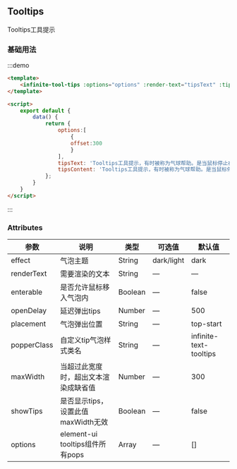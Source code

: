 ## Tooltips

Tooltips工具提示    

### 基础用法

:::demo 

```html
<template>
    <infinite-tool-tips :options="options" :render-text="tipsText" :tips-content="tipsContent" :max-width="160"></infinite-tool-tips>
</template>

<script>
    export default {
        data() {
            return {
                options:[
                    {
                    offset:300
                    }
                ],
                tipsText: 'Tooltips工具提示，有时被称为气球帮助。是当鼠标停止在某一个工具元件时，界面对用户的提示信息。为了做出更美观的Tooltips，通常会用层模拟创建一个Tooltips效果。',
                tipsContent: 'Tooltips工具提示，有时被称为气球帮助。是当鼠标停止在某一个工具元件时，界面对用户的提示信息。为了做出更美观的Tooltips，通常会用层模拟创建一个Tooltips效果。'
            };
        }
    }
</script>
```

:::

### Attributes

| 参数        | 说明                                 | 类型    | 可选值     | 默认值                 |
| ----------- | ------------------------------------ | ------- | ---------- | ---------------------- |
| effect      | 气泡主题                             | String  | dark/light | dark                   |
| renderText  | 需要渲染的文本                       | String  | —          | —                      |
| enterable   | 是否允许鼠标移入气泡内               | Boolean | —          | false                  |
| openDelay   | 延迟弹出tips                         | Number  | —          | 500                    |
| placement   | 气泡弹出位置                         | String  | —          | top-start              |
| popperClass | 自定义tip气泡样式类名                | String  | —          | infinite-text-tooltips |
| maxWidth    | 当超过此宽度时，超出文本渲染成缺省值 | Number  | —          | 300                    |
| showTips    | 是否显示tips，设置此值maxWidth无效   | Boolean | —          | false                  |
| options     | element-ui tooltips组件所有pops      | Array   | —          | []                     |

### 